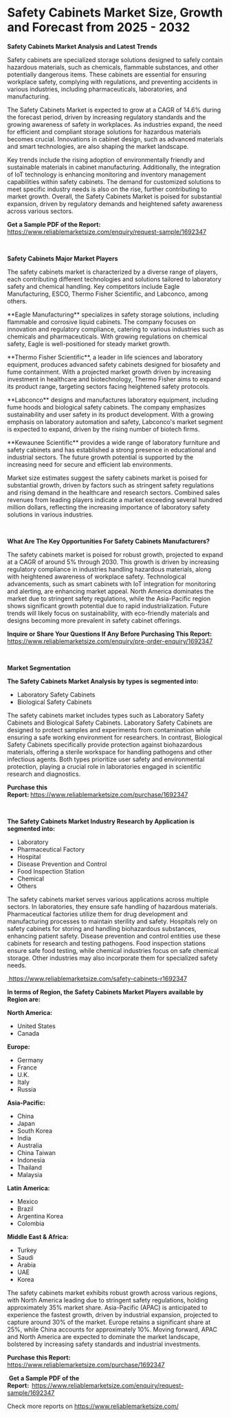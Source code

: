 <p><h1>Safety Cabinets Market Size, Growth and Forecast from 2025 - 2032</h1></p><p><strong>Safety Cabinets Market Analysis and Latest Trends</strong></p>
<p><p>Safety cabinets are specialized storage solutions designed to safely contain hazardous materials, such as chemicals, flammable substances, and other potentially dangerous items. These cabinets are essential for ensuring workplace safety, complying with regulations, and preventing accidents in various industries, including pharmaceuticals, laboratories, and manufacturing.</p><p>The Safety Cabinets Market is expected to grow at a CAGR of 14.6% during the forecast period, driven by increasing regulatory standards and the growing awareness of safety in workplaces. As industries expand, the need for efficient and compliant storage solutions for hazardous materials becomes crucial. Innovations in cabinet design, such as advanced materials and smart technologies, are also shaping the market landscape.</p><p>Key trends include the rising adoption of environmentally friendly and sustainable materials in cabinet manufacturing. Additionally, the integration of IoT technology is enhancing monitoring and inventory management capabilities within safety cabinets. The demand for customized solutions to meet specific industry needs is also on the rise, further contributing to market growth. Overall, the Safety Cabinets Market is poised for substantial expansion, driven by regulatory demands and heightened safety awareness across various sectors.</p></p>
<p><strong>Get a Sample PDF of the Report:&nbsp;</strong> <a href="https://www.reliablemarketsize.com/enquiry/request-sample/1692347?utm_campaign=2625&utm_medium=2&utm_source=Github&utm_content=ia&utm_term=11042025&utm_id=safety-cabinets">https://www.reliablemarketsize.com/enquiry/request-sample/1692347</a></p>
<p>&nbsp;</p>
<p><strong>Safety Cabinets Major Market Players</strong></p>
<p><p>The safety cabinets market is characterized by a diverse range of players, each contributing different technologies and solutions tailored to laboratory safety and chemical handling. Key competitors include Eagle Manufacturing, ESCO, Thermo Fisher Scientific, and Labconco, among others.</p><p>**Eagle Manufacturing** specializes in safety storage solutions, including flammable and corrosive liquid cabinets. The company focuses on innovation and regulatory compliance, catering to various industries such as chemicals and pharmaceuticals. With growing regulations on chemical safety, Eagle is well-positioned for steady market growth.</p><p>**Thermo Fisher Scientific**, a leader in life sciences and laboratory equipment, produces advanced safety cabinets designed for biosafety and fume containment. With a projected market growth driven by increasing investment in healthcare and biotechnology, Thermo Fisher aims to expand its product range, targeting sectors facing heightened safety protocols.</p><p>**Labconco** designs and manufactures laboratory equipment, including fume hoods and biological safety cabinets. The company emphasizes sustainability and user safety in its product development. With a growing emphasis on laboratory automation and safety, Labconco's market segment is expected to expand, driven by the rising number of biotech firms.</p><p>**Kewaunee Scientific** provides a wide range of laboratory furniture and safety cabinets and has established a strong presence in educational and industrial sectors. The future growth potential is supported by the increasing need for secure and efficient lab environments.</p><p>Market size estimates suggest the safety cabinets market is poised for substantial growth, driven by factors such as stringent safety regulations and rising demand in the healthcare and research sectors. Combined sales revenues from leading players indicate a market exceeding several hundred million dollars, reflecting the increasing importance of laboratory safety solutions in various industries.</p></p>
<p>&nbsp;</p>
<p><strong>What Are The Key Opportunities For Safety Cabinets Manufacturers?</strong></p>
<p><p>The safety cabinets market is poised for robust growth, projected to expand at a CAGR of around 5% through 2030. This growth is driven by increasing regulatory compliance in industries handling hazardous materials, along with heightened awareness of workplace safety. Technological advancements, such as smart cabinets with IoT integration for monitoring and alerting, are enhancing market appeal. North America dominates the market due to stringent safety regulations, while the Asia-Pacific region shows significant growth potential due to rapid industrialization. Future trends will likely focus on sustainability, with eco-friendly materials and designs becoming more prevalent in safety cabinet offerings.</p></p>
<p><strong>Inquire or Share Your Questions If Any Before Purchasing This Report:</strong> <a href="https://www.reliablemarketsize.com/enquiry/pre-order-enquiry/1692347?utm_campaign=2625&utm_medium=2&utm_source=Github&utm_content=ia&utm_term=11042025&utm_id=safety-cabinets">https://www.reliablemarketsize.com/enquiry/pre-order-enquiry/1692347</a></p>
<p>&nbsp;</p>
<p><strong>Market Segmentation</strong></p>
<p><strong>The Safety Cabinets Market Analysis by types is segmented into:</strong></p>
<p><ul><li>Laboratory Safety Cabinets</li><li>Biological Safety Cabinets</li></ul></p>
<p><p>The safety cabinets market includes types such as Laboratory Safety Cabinets and Biological Safety Cabinets. Laboratory Safety Cabinets are designed to protect samples and experiments from contamination while ensuring a safe working environment for researchers. In contrast, Biological Safety Cabinets specifically provide protection against biohazardous materials, offering a sterile workspace for handling pathogens and other infectious agents. Both types prioritize user safety and environmental protection, playing a crucial role in laboratories engaged in scientific research and diagnostics.</p></p>
<p><strong>Purchase this Report:&nbsp;</strong><a href="https://www.reliablemarketsize.com/purchase/1692347?utm_campaign=2625&utm_medium=2&utm_source=Github&utm_content=ia&utm_term=11042025&utm_id=safety-cabinets">https://www.reliablemarketsize.com/purchase/1692347</a></p>
<p>&nbsp;</p>
<p><strong>The Safety Cabinets Market Industry Research by Application is segmented into:</strong></p>
<p><ul><li>Laboratory</li><li>Pharmaceutical Factory</li><li>Hospital</li><li>Disease Prevention and Control</li><li>Food Inspection Station</li><li>Chemical</li><li>Others</li></ul></p>
<p><p>The safety cabinets market serves various applications across multiple sectors. In laboratories, they ensure safe handling of hazardous materials. Pharmaceutical factories utilize them for drug development and manufacturing processes to maintain sterility and safety. Hospitals rely on safety cabinets for storing and handling biohazardous substances, enhancing patient safety. Disease prevention and control entities use these cabinets for research and testing pathogens. Food inspection stations ensure safe food testing, while chemical industries focus on safe chemical storage. Other industries may also incorporate them for specialized safety needs.</p></p>
<p><a href="https://www.reliablemarketsize.com/safety-cabinets-r1692347?utm_campaign=2625&utm_medium=2&utm_source=Github&utm_content=ia&utm_term=11042025&utm_id=safety-cabinets">&nbsp;https://www.reliablemarketsize.com/safety-cabinets-r1692347</a></p>
<p><strong>In terms of Region, the Safety Cabinets Market Players available by Region are:</strong></p>
<p>
    <p> <strong> North America: </strong>
        <ul>
            <li>United States</li>
            <li>Canada</li>
        </ul>
        </p> 
    <p> <strong> Europe: </strong>
        <ul>
            <li>Germany</li>
            <li>France</li>
            <li>U.K.</li>
            <li>Italy</li>
            <li>Russia</li>
        </ul>
        </p> 
    <p> <strong> Asia-Pacific: </strong>
        <ul>
            <li>China</li>
            <li>Japan</li>
            <li>South Korea</li>
            <li>India</li>
            <li>Australia</li>
            <li>China Taiwan</li>
            <li>Indonesia</li>
            <li>Thailand</li>
            <li>Malaysia</li>
        </ul>
        </p> 
    <p> <strong> Latin America: </strong>
        <ul>
            <li>Mexico</li>
            <li>Brazil</li>
            <li>Argentina Korea</li>
            <li>Colombia</li>
        </ul>
        </p> 
    <p> <strong> Middle East & Africa: </strong>
        <ul>
            <li>Turkey</li>
            <li>Saudi</li>
            <li>Arabia</li>
            <li>UAE</li>
            <li>Korea</li>
        </ul>
    </p>
    </p>
<p><p>The safety cabinets market exhibits robust growth across various regions, with North America leading due to stringent safety regulations, holding approximately 35% market share. Asia-Pacific (APAC) is anticipated to experience the fastest growth, driven by industrial expansion, projected to capture around 30% of the market. Europe retains a significant share at 25%, while China accounts for approximately 10%. Moving forward, APAC and North America are expected to dominate the market landscape, bolstered by increasing safety standards and industrial investments.</p></p>
<p><strong>Purchase this Report: </strong><a href="https://www.reliablemarketsize.com/purchase/1692347?utm_campaign=2625&utm_medium=2&utm_source=Github&utm_content=ia&utm_term=11042025&utm_id=safety-cabinets">https://www.reliablemarketsize.com/purchase/1692347</a></p>
<p>&nbsp;<strong>Get a Sample PDF of the Report:&nbsp;&nbsp;</strong><a href="https://www.reliablemarketsize.com/enquiry/request-sample/1692347?utm_campaign=2625&utm_medium=2&utm_source=Github&utm_content=ia&utm_term=11042025&utm_id=safety-cabinets">https://www.reliablemarketsize.com/enquiry/request-sample/1692347</a></p>
<p><strong></strong></p>
<p>Check more reports on <a href="https://www.reliablemarketsize.com/?utm_campaign=2625&utm_medium=2&utm_source=Github&utm_content=ia&utm_term=11042025&utm_id=safety-cabinets">https://www.reliablemarketsize.com/</a></p>